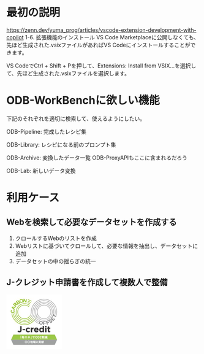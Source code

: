 # 最初の説明

https://zenn.dev/yuma_prog/articles/vscode-extension-development-with-copilot
1-6. 拡張機能のインストール
VS Code Marketplaceに公開しなくても、先ほど生成された.vsixファイルがあればVS Codeにインストールすることができます。

VS CodeでCtrl + Shift + Pを押して、Extensions: Install from VSIX...を選択して、先ほど生成された.vsixファイルを選択します。

# ODB-WorkBenchに欲しい機能
下記のそれぞれを適切に検索して、使えるようにしたい。


ODB-Pipeline:
完成したレシピ集

ODB-Library:
レシピになる前のプロンプト集

ODB-Archive:
変換したデータ一覧
ODB-ProxyAPIもここに含まれるだろう

ODB-Lab:
新しいデータ変換

# 利用ケース
## Webを検索して必要なデータセットを作成する
1. クロールするWebのリストを作成
1. Webリストに基づいてクロールして、必要な情報を抽出し、データセットに追加
1. データセットの中の揺らぎの統一

## J-クレジット申請書を作成して複数人で整備
![J-Credit Logo](J-Credit_Logo.png)